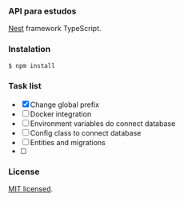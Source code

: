 ### API para estudos

[Nest](https://github.com/nestjs/nest) framework TypeScript.

### Instalation

```bash
$ npm install
```

### Task list
- [x] Change global prefix
- [ ] Docker integration
- [ ] Environment variables do connect database
- [ ] Config class to connect database
- [ ] Entities and migrations
- [ ] 

### License
[MIT licensed](LICENSE).
